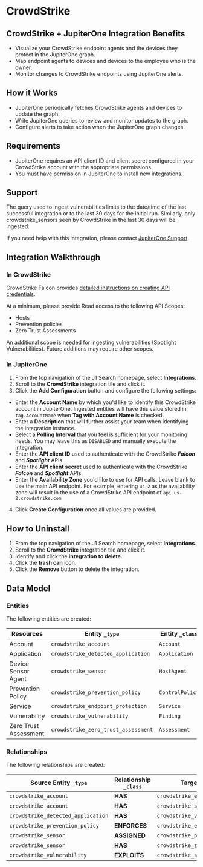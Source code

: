 # CrowdStrike

## CrowdStrike + JupiterOne Integration Benefits

- Visualize your CrowdStrike endpoint agents and the devices they protect in the
  JupiterOne graph.
- Map endpoint agents to devices and devices to the employee who is the owner.
- Monitor changes to CrowdStrike endpoints using JupiterOne alerts.

## How it Works

- JupiterOne periodically fetches CrowdStrike agents and devices to update the
  graph.
- Write JupiterOne queries to review and monitor updates to the graph.
- Configure alerts to take action when the JupiterOne graph changes.

## Requirements

- JupiterOne requires an API client ID and client secret configured in your
  CrowdStrike account with the appropriate permissions.
- You must have permission in JupiterOne to install new integrations.

## Support

The query used to ingest vulnerabilities limits to the date/time of the last
successful integration or to the last 30 days for the initial run. Similarly,
only crowdstrike_sensors seen by CrowdStrike in the last 30 days will be
ingested.

If you need help with this integration, please contact
[JupiterOne Support](https://support.jupiterone.io).

## Integration Walkthrough

### In CrowdStrike

CrowdStrike Falcon provides [detailed instructions on creating API
credentials][1].

At a minimum, please provide Read access to the following API Scopes:

- Hosts
- Prevention policies
- Zero Trust Assessments

An additional scope is needed for ingesting vulnerabilities (Spotlight
Vulnerabilities). Future additions may require other scopes.

### In JupiterOne

1. From the top navigation of the J1 Search homepage, select **Integrations**.
2. Scroll to the **CrowdStrike** integration tile and click it.
3. Click the **Add Configuration** button and configure the following settings:

- Enter the **Account Name** by which you'd like to identify this CrowdStrike
  account in JupiterOne. Ingested entities will have this value stored in
  `tag.AccountName` when **Tag with Account Name** is checked.
- Enter a **Description** that will further assist your team when identifying
  the integration instance.
- Select a **Polling Interval** that you feel is sufficient for your monitoring
  needs. You may leave this as `DISABLED` and manually execute the integration.
- Enter the **API client ID** used to authenticate with the CrowdStrike
  _**Falcon**_ and _**Spotlight**_ APIs.
- Enter the **API client secret** used to authenticate with the CrowdStrike
  _**Falcon**_ and _**Spotlight**_ APIs.
- Enter the **Availability Zone** you'd like to use for API calls. Leave blank
  to use the main API endpoint. For example, entering `us-2` as the availability
  zone will result in the use of a CrowdStrike API endpoint of
  `api.us-2.crowdstrike.com`

4. Click **Create Configuration** once all values are provided.

## How to Uninstall

1. From the top navigation of the J1 Search homepage, select **Integrations**.
2. Scroll to the **CrowdStrike** integration tile and click it.
3. Identify and click the **integration to delete**.
4. Click the **trash can** icon.
5. Click the **Remove** button to delete the integration.

[1]: https://www.crowdstrike.com/blog/tech-center/get-access-falcon-apis/

<!-- {J1_DOCUMENTATION_MARKER_START} -->
<!--
********************************************************************************
NOTE: ALL OF THE FOLLOWING DOCUMENTATION IS GENERATED USING THE
"j1-integration document" COMMAND. DO NOT EDIT BY HAND! PLEASE SEE THE DEVELOPER
DOCUMENTATION FOR USAGE INFORMATION:

https://github.com/JupiterOne/sdk/blob/main/docs/integrations/development.md
********************************************************************************
-->

## Data Model

### Entities

The following entities are created:

| Resources             | Entity `_type`                      | Entity `_class` |
| --------------------- | ----------------------------------- | --------------- |
| Account               | `crowdstrike_account`               | `Account`       |
| Application           | `crowdstrike_detected_application`  | `Application`   |
| Device Sensor Agent   | `crowdstrike_sensor`                | `HostAgent`     |
| Prevention Policy     | `crowdstrike_prevention_policy`     | `ControlPolicy` |
| Service               | `crowdstrike_endpoint_protection`   | `Service`       |
| Vulnerability         | `crowdstrike_vulnerability`         | `Finding`       |
| Zero Trust Assessment | `crowdstrike_zero_trust_assessment` | `Assessment`    |

### Relationships

The following relationships are created:

| Source Entity `_type`              | Relationship `_class` | Target Entity `_type`               |
| ---------------------------------- | --------------------- | ----------------------------------- |
| `crowdstrike_account`              | **HAS**               | `crowdstrike_endpoint_protection`   |
| `crowdstrike_account`              | **HAS**               | `crowdstrike_sensor`                |
| `crowdstrike_detected_application` | **HAS**               | `crowdstrike_vulnerability`         |
| `crowdstrike_prevention_policy`    | **ENFORCES**          | `crowdstrike_endpoint_protection`   |
| `crowdstrike_sensor`               | **ASSIGNED**          | `crowdstrike_prevention_policy`     |
| `crowdstrike_sensor`               | **HAS**               | `crowdstrike_zero_trust_assessment` |
| `crowdstrike_vulnerability`        | **EXPLOITS**          | `crowdstrike_sensor`                |

<!--
********************************************************************************
END OF GENERATED DOCUMENTATION AFTER BELOW MARKER
********************************************************************************
-->
<!-- {J1_DOCUMENTATION_MARKER_END} -->
